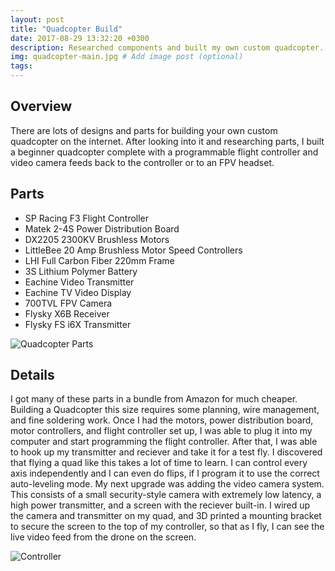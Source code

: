 ```yaml
---
layout: post
title: "Quadcopter Build"
date: 2017-08-29 13:32:20 +0300
description: Researched components and built my own custom quadcopter. # Add post description (optional)
img: quadcopter-main.jpg # Add image post (optional)
tags:
---
```


## Overview
There are lots of designs and parts for building your own custom quadcopter on the internet. After looking into it and researching parts, I built a beginner quadcopter complete with a programmable flight controller and video camera feeds back to the controller or to an FPV headset.

## Parts
* SP Racing F3 Flight Controller
* Matek 2-4S Power Distribution Board
* DX2205 2300KV Brushless Motors
* LittleBee 20 Amp Brushless Motor Speed Controllers
* LHI Full Carbon Fiber 220mm Frame
* 3S Lithium Polymer Battery
* Eachine Video Transmitter
* Eachine TV Video Display
* 700TVL FPV Camera 
* Flysky X6B Receiver
* Flysky FS i6X Transmitter

![Quadcopter Parts](http://wbenb.github.io/assets/img/quad_parts.JPG)

## Details
I got many of these parts in a bundle from Amazon for much cheaper. Building a Quadcopter this size requires some planning, wire management, and fine soldering work. Once I had the motors, power distribution board, motor controllers, and flight controller set up, I was able to plug it into my computer and start programming the flight controller. After that, I was able to hook up my transmitter and reciever and take it for a test fly. I discovered that flying a quad like this takes a lot of time to learn. I can control every axis independently and I can even do flips, if I program it to use the correct auto-leveling mode. My next upgrade was adding the video camera system. This consists of a small security-style camera with extremely low latency, a high power transmitter, and a screen with the reciever built-in. I wired up the camera and transmitter on my quad, and 3D printed a mounting bracket to secure the screen to the top of my controller, so that as I fly, I can see the live video feed from the drone on the screen.

![Controller](http://wbenb.github.io/assets/img/controller.jpg)

